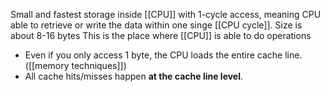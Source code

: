 Small and fastest storage inside [[CPU]] with 1-cycle access, meaning CPU able to retrieve or write the data within one singe [[CPU cycle]].
Size is about 8-16 bytes
This is the place where [[CPU]] is able to do operations

- Even if you only access 1 byte, the CPU loads the entire cache line. ([[memory techniques]])
- All cache hits/misses happen **at the cache line level**.